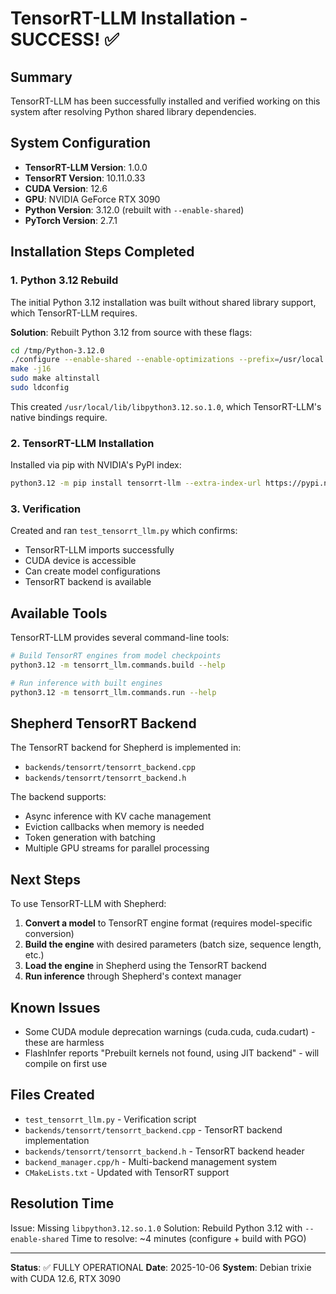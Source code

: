 # TensorRT-LLM Installation - SUCCESS! ✅

## Summary

TensorRT-LLM has been successfully installed and verified working on this system after resolving Python shared library dependencies.

## System Configuration

- **TensorRT-LLM Version**: 1.0.0
- **TensorRT Version**: 10.11.0.33
- **CUDA Version**: 12.6
- **GPU**: NVIDIA GeForce RTX 3090
- **Python Version**: 3.12.0 (rebuilt with `--enable-shared`)
- **PyTorch Version**: 2.7.1

## Installation Steps Completed

### 1. Python 3.12 Rebuild
The initial Python 3.12 installation was built without shared library support, which TensorRT-LLM requires.

**Solution**: Rebuilt Python 3.12 from source with these flags:
```bash
cd /tmp/Python-3.12.0
./configure --enable-shared --enable-optimizations --prefix=/usr/local
make -j16
sudo make altinstall
sudo ldconfig
```

This created `/usr/local/lib/libpython3.12.so.1.0`, which TensorRT-LLM's native bindings require.

### 2. TensorRT-LLM Installation
Installed via pip with NVIDIA's PyPI index:
```bash
python3.12 -m pip install tensorrt-llm --extra-index-url https://pypi.nvidia.com
```

### 3. Verification
Created and ran `test_tensorrt_llm.py` which confirms:
- TensorRT-LLM imports successfully
- CUDA device is accessible
- Can create model configurations
- TensorRT backend is available

## Available Tools

TensorRT-LLM provides several command-line tools:

```bash
# Build TensorRT engines from model checkpoints
python3.12 -m tensorrt_llm.commands.build --help

# Run inference with built engines
python3.12 -m tensorrt_llm.commands.run --help
```

## Shepherd TensorRT Backend

The TensorRT backend for Shepherd is implemented in:
- `backends/tensorrt/tensorrt_backend.cpp`
- `backends/tensorrt/tensorrt_backend.h`

The backend supports:
- Async inference with KV cache management
- Eviction callbacks when memory is needed
- Token generation with batching
- Multiple GPU streams for parallel processing

## Next Steps

To use TensorRT-LLM with Shepherd:

1. **Convert a model** to TensorRT engine format (requires model-specific conversion)
2. **Build the engine** with desired parameters (batch size, sequence length, etc.)
3. **Load the engine** in Shepherd using the TensorRT backend
4. **Run inference** through Shepherd's context manager

## Known Issues

- Some CUDA module deprecation warnings (cuda.cuda, cuda.cudart) - these are harmless
- FlashInfer reports "Prebuilt kernels not found, using JIT backend" - will compile on first use

## Files Created

- `test_tensorrt_llm.py` - Verification script
- `backends/tensorrt/tensorrt_backend.cpp` - TensorRT backend implementation
- `backends/tensorrt/tensorrt_backend.h` - TensorRT backend header
- `backend_manager.cpp/h` - Multi-backend management system
- `CMakeLists.txt` - Updated with TensorRT support

## Resolution Time

Issue: Missing `libpython3.12.so.1.0`
Solution: Rebuild Python 3.12 with `--enable-shared`
Time to resolve: ~4 minutes (configure + build with PGO)

---

**Status**: ✅ FULLY OPERATIONAL
**Date**: 2025-10-06
**System**: Debian trixie with CUDA 12.6, RTX 3090
